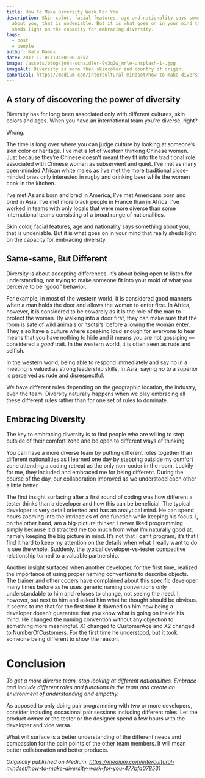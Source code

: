 ```yaml
---
title: How To Make Diversity Work For You
description: Skin color, facial features, age and nationality says something
  about you, that is undeniable. But it is what goes on in your mind that really
  sheds light on the capacity for embracing diversity.
tags:
  - post
  - people
author: Kate Dames
date: 2017-12-01T13:50:00.455Z
image: /assets/blog/john-schaidler-9v3q2w_mrle-unsplash-1-.jpg
imageAlt: Diversity is more than skincolor and country of origin.
canonical: https://medium.com/intercultural-mindset/how-to-make-diversity-work-for-you-477bfa078531
---
```

## A story of discovering the power of diversity

Diversity has for long been associated only with different cultures, skin colors and ages. When you have an international team you’re diverse, right?

Wrong.

The time is long over where you can judge culture by looking at someone’s skin color or heritage. I’ve met a lot of western thinking Chinese women. Just because they’re Chinese doesn’t meant they fit into the traditional role associated with Chinese women as subservient and quiet. I’ve met as many open-minded African white males as I’ve met the more traditional close-minded ones only interested in rugby and drinking beer while the women cook in the kitchen.

I’ve met Asians born and bred in America, I’ve met Americans born and bred in Asia. I’ve met more black people in France than in Africa. I’ve worked in teams with only locals that were more diverse than some international teams consisting of a broad range of nationalities.

Skin color, facial features, age and nationality says something about you, that is undeniable. But it is what goes on in your mind that really sheds light on the capacity for embracing diversity.

## Same-same, But Different

Diversity is about accepting differences. It’s about being open to listen for understanding, not trying to make someone fit into your mold of what you perceive to be “*good”* behavior.

For example, in most of the western world, it is considered good manners when a man holds the door and allows the woman to enter first. In Africa, however, it is considered to be cowardly as it is the role of the man to protect the woman. By walking into a door first, they can make sure that the room is safe of wild animals or ‘tsotsi’s’ before allowing the woman enter. They also have a culture where speaking loud enough for everyone to hear means that you have nothing to hide and it means you are not gossiping —considered a *good* trait. In the western world, it is often seen as rude and selfish.

In the western world, being able to respond immediately and say no in a meeting is valued as strong leadership skills. In Asia, saying *no* to a superior is perceived as rude and disrespectful.

We have different rules depending on the geographic location, the industry, even the team. Diversity naturally happens when we play embracing all these different rules rather than for one set of rules to dominate.

## Embracing Diversity

The key to embracing diversity is to find people who are willing to step outside of their comfort zone and be open to different ways of thinking.

You can have a more diverse team by putting different roles together than different nationalities as I learned one day by stepping outside my comfort zone attending a coding retreat as the only non-coder in the room. Luckily for me, they included and embraced me for being different. During the course of the day, our collaboration improved as we understood each other a little better.

The first insight surfacing after a first round of coding was how different a tester thinks than a developer and how this can be beneficial. The typical developer is very detail oriented and has an analytical mind. He can spend hours zooming into the intricacies of one function while keeping his focus. I, on the other hand, am a big-picture thinker. I never liked programming simply because it distracted me too much from what I’m naturally good at, namely keeping the big picture in mind. It’s not that I can’t program, it’s that I find it hard to keep my attention on the details when what I really want to do is see the whole. Suddenly, the typical developer-vs-tester competitive relationship turned to a valuable partnership.

Another insight surfaced when another developer, for the first time, realized the importance of using proper naming conventions to describe objects. The trainer and other coders have complained about this specific developer many times before as he uses generic naming conventions only understandable to him and refuses to change, not seeing the need. I, however, sat next to him and asked him what he thought should be obvious. It seems to me that for the first time it dawned on him how being a developer doesn’t guarantee that you know what is going on inside his mind. He changed the naming convention without any objection to something more meaningful. X1 changed to CustomerAge and X2 changed to NumberOfCustomers. For the first time he understood, but it took someone being different to show the reason.

# Conclusion

*To get a more diverse team, stop looking at different nationalities. Embrace and include different roles and functions in the team and create an environment of understanding and empathy.*

As apposed to only doing pair programming with two or more developers, consider including occasional pair sessions including different roles. Let the product owner or the tester or the designer spend a few hours with the developer and vice versa.

What will surface is a better understanding of the different needs and compassion for the pain points of the other team members. It will mean better collaboration and better products.



*Originally published on Medium: https://medium.com/intercultural-mindset/how-to-make-diversity-work-for-you-477bfa078531*